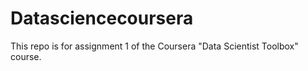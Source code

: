 Datasciencecoursera
===================

This repo is for assignment 1 of the Coursera "Data Scientist Toolbox" course.
